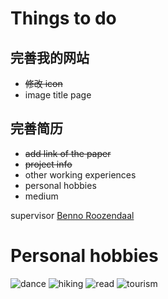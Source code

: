 # Things to do

## 完善我的网站
 - ~~修改 icon~~
 - image title page

## 完善简历
 - ~~add link of the paper~~
 - ~~project info~~
 - other working experiences
 - personal hobbies
 - medium

supervisor [Benno Roozendaal](https://www.researchgate.net/profile/Benno_Roozendaal)
  
# Personal hobbies
![dance](https://raw.githubusercontent.com/jetgc/jetgc.github.io/master/img/hobb_dancing.png) 
![hiking](https://raw.githubusercontent.com/jetgc/jetgc.github.io/master/img/hobb_hiking.png) 
![read](https://raw.githubusercontent.com/jetgc/jetgc.github.io/master/img/hobb_reading.png) 
![tourism](https://raw.githubusercontent.com/jetgc/jetgc.github.io/master/img/hobb_tourism.png)


  